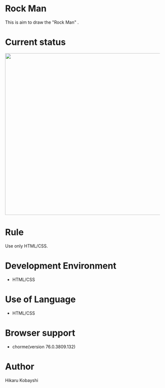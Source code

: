 Rock Man
=========

This is aim to draw the "Rock Man" .

Current status
=================
<img width="525" src="https://user-images.githubusercontent.com/51415392/86560169-adcc4100-bf98-11ea-899d-2c606fe023c6.png">

Rule
====

Use only HTML/CSS.

Development Environment
=======================

- HTML/CSS

Use of Language
===============

- HTML/CSS

Browser support
===============

- chorme(version 76.0.3809.132)

Author
======

Hikaru Kobayshi
